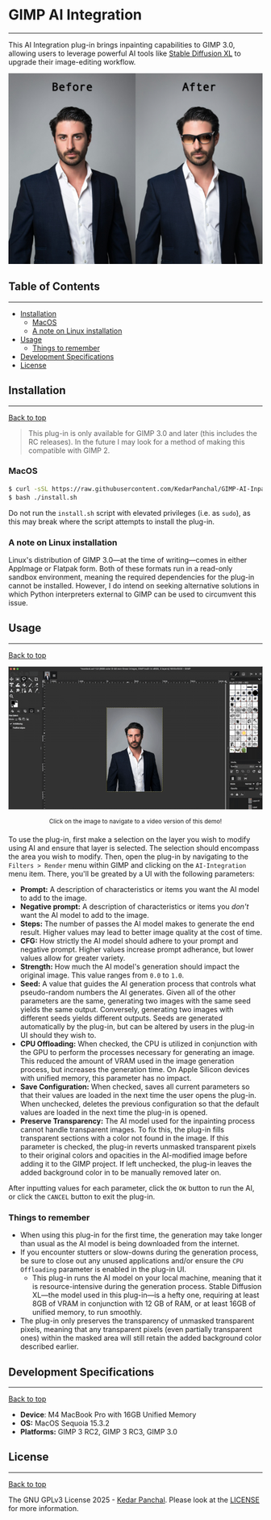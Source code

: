 # GIMP AI Integration
---
This AI Integration plug-in brings inpainting capabilities to GIMP 3.0, allowing users to leverage powerful AI tools like [Stable Diffusion XL](https://huggingface.co/diffusers/stable-diffusion-xl-1.0-inpainting-0.1) to upgrade their image-editing workflow.

<div align="center">
   <img src="resources/images/beforeandafter.png" alt="A before and after image, with the before image being that of a man in a suit and the after image being the same, but the man is now wearing sunglasses that were added in using AI inpainting.">
</div>

## Table of Contents
---
* [Installation](#installation)
    * [MacOS](#macos)
    * [A note on Linux installation](#a-note-on-linux-installation)
* [Usage](#usage)
    * [Things to remember](#things-to-remember)
* [Development Specifications](#development-specifications)
* [License](#license)

## Installation
---

[Back to top](#table-of-contents)  

> This plug-in is only available for GIMP 3.0 and later (this includes the RC releases). In the future I may look for a method of making this compatible with GIMP 2.

### MacOS
```bash
$ curl -sSL https://raw.githubusercontent.com/KedarPanchal/GIMP-AI-Inpainting/main/install.sh -o install.sh
$ bash ./install.sh
```
Do not run the `install.sh` script with elevated privileges (i.e. as `sudo`), as this may break where the script attempts to install the plug-in.

### A note on Linux installation
Linux's distribution of GIMP 3.0—at the time of writing—comes in either AppImage or Flatpak form. Both of these formats run in a read-only sandbox environment, meaning the required dependencies for the plug-in cannot be installed. However, I do intend on seeking alternative solutions in which Python interpreters external to GIMP can be used to circumvent this issue.

## Usage
---
[Back to top](#table-of-contents)  

<div align="center">
   <a href="resources/GIMP-AI-Inpainting-Demo.mp4">
       <img src="resources/images/GIMP-AI-Inpainting-Demo.gif" alt="An animated GIF showing how to utilize the plugin">
   </a>
   
   <sup>Click on the image to navigate to a video version of this demo!</sup>
</div>

To use the plug-in, first make a selection on the layer you wish to modify using AI and ensure that layer is selected. The selection should encompass the area you wish to modify. Then, open the plug-in by navigating to the `Filters > Render` menu within GIMP and clicking on the `AI-Integration` menu item. There, you'll be greated by a UI with the following parameters:

* **Prompt:** A description of characteristics or items you want the AI model to add to the image.
* **Negative prompt:** A description of characteristics or items you *don't* want the AI model to add to the image.
* **Steps:** The number of passes the AI model makes to generate the end result. Higher values may lead to better image quality at the cost of time.
* **CFG:** How strictly the AI model should adhere to your prompt and negative prompt. Higher values increase prompt adherance, but lower values allow for greater variety.
* **Strength:** How much the AI model's generation should impact the original image. This value ranges from `0.0` to `1.0`.
* **Seed:** A value that guides the AI generation process that controls what pseudo-random numbers the AI generates. Given all of the other parameters are the same, generating two images with the same seed yields the same output. Conversely, generating two images with different seeds yields different outputs. Seeds are generated automatically by the plug-in, but can be altered by users in the plug-in UI should they wish to.
* **CPU Offloading:** When checked, the CPU is utilized in conjunction with the GPU to perform the processes necessary for generating an image. This reduced the amount of VRAM used in the image generation process, but increases the generation time. On Apple Silicon devices with unified memory, this parameter has no impact.
* **Save Configuration:** When checked, saves all current parameters so that their values are loaded in the next time the user opens the plug-in. When unchecked, deletes the previous configuration so that the default values are loaded in the next time the plug-in is opened.
* **Preserve Transparency:** The AI model used for the inpainting process cannot handle transparent images. To fix this, the plug-in fills transparent sections with a color not found in the image. If this parameter is checked, the plug-in reverts unmasked transparent pixels to their original colors and opacities in the AI-modified image before adding it to the GIMP project. If left unchecked, the plug-in leaves the added background color in to be manually removed later on. 

After inputting values for each parameter, click the `OK` button to run the AI, or click the `CANCEL` button to exit the plug-in.

### Things to remember
* When using this plug-in for the first time, the generation may take longer than usual as the AI model is being downloaded from the internet.
* If you encounter stutters or slow-downs during the generation process, be sure to close out any unused applications and/or ensure the `CPU Offloading` parameter is enabled in the plug-in UI.
    * This plug-in runs the AI model on your local machine, meaning that it is resource-intensive during the generation process. Stable Diffusion XL—the model used in this plug-in—is a hefty one, requiring at least 8GB of VRAM in conjunction with 12 GB of RAM, or at least 16GB of unified memory, to run smoothly.
* The plug-in only preserves the transparency of unmasked transparent pixels, meaning that any transparent pixels (even partially transparent ones) within the masked area will still retain the added background color described earlier.
## Development Specifications
---
[Back to top](#table-of-contents)  

* **Device**: M4 MacBook Pro with 16GB Unified Memory
* **OS:** MacOS Sequoia 15.3.2
* **Platforms:** GIMP 3 RC2, GIMP 3 RC3, GIMP 3.0

## License
---
[Back to top](#table-of-contents)  

The GNU GPLv3 License 2025 - [Kedar Panchal](https://github.com/KedarPanchal). Please look at the [LICENSE](LICENSE) for more information.

